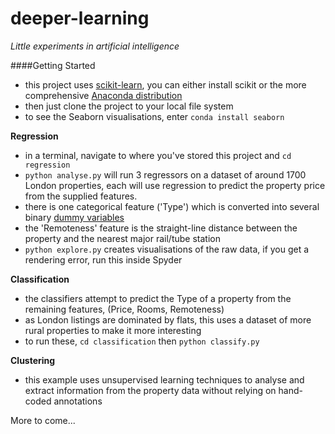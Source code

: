 # deeper-learning
_Little experiments in artificial intelligence_

####Getting Started

* this project uses [scikit-learn](http://scikit-learn.org/stable/install.html), you can either install scikit or the more comprehensive [Anaconda distribution](https://docs.continuum.io/anaconda/install)
* then just clone the project to your local file system 
* to see the Seaborn visualisations, enter ```conda install seaborn```


__Regression__

* in a terminal, navigate to where you've stored this project and ```cd regression```
* ```python analyse.py``` will run 3 regressors on a dataset of around 1700 London properties, each will use regression to predict the property price from the supplied features.
* there is one categorical feature ('Type') which is converted into several binary [dummy variables](https://en.wikipedia.org/wiki/Dummy_variable_%28statistics%29)
* the 'Remoteness' feature is the straight-line distance between the property and the nearest major rail/tube station
* ```python explore.py``` creates visualisations of the raw data, if you get a rendering error, run this inside Spyder


__Classification__

* the classifiers attempt to predict the Type of a property from the remaining features, (Price, Rooms, Remoteness)
* as London listings are dominated by flats, this uses a dataset of more rural properties to make it more interesting
* to run these, ```cd classification``` then ```python classify.py```


__Clustering__

* this example uses unsupervised learning techniques to analyse and extract information from the property data without relying on hand-coded annotations


More to come...
